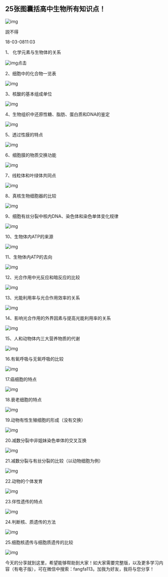 ## 25张图囊括高中生物所有知识点！

![img](https://timg01.bdimg.com/timg?pacompress=&imgtype=0&sec=1439619614&autorotate=1&di=e9897c2a60ff90c4e46301af0cb5480b&quality=90&size=b200_200&src=http%3A%2F%2Fpic.rmb.bdstatic.com%2F595f3121268e7f44709a3b5ea8093f90.jpeg)

説不得

18-03-0811:03

 1、 化学元素与生物体的关系

![img](https://ss0.baidu.com/6ONWsjip0QIZ8tyhnq/it/u=471349236,2386413828&fm=173&s=FDB38B548FC0485300D261480300E0FA&w=529&h=194&img.JPEG)点击

 2、细胞中的化合物一览表

![img](https://ss2.baidu.com/6ONYsjip0QIZ8tyhnq/it/u=313013516,3483658442&fm=173&s=A5D07992199FC5EF8DF0ED4B030070B2&w=530&h=508&img.JPEG)

 3、核酸的基本组成单位

![img](https://ss0.baidu.com/6ONWsjip0QIZ8tyhnq/it/u=2997194544,40407976&fm=173&s=F8138D1A114CCCEA12DDEECC0300E0B6&w=527&h=342&img.JPEG)

 4、生物组织中还原性糖、脂肪、蛋白质和DNA的鉴定

![img](https://ss2.baidu.com/6ONYsjip0QIZ8tyhnq/it/u=1139192588,571652342&fm=173&s=2C320A9A86707D8046E98FF103001036&w=481&h=175&img.JPEG)

 5、透过性膜的特点

![img](https://ss0.baidu.com/6ONWsjip0QIZ8tyhnq/it/u=1485567213,1341472825&fm=173&s=BDA3DA16C5724D325A56F2540300D0FD&w=530&h=126&img.JPEG)

 6、细胞膜的物质交换功能

![img](https://ss2.baidu.com/6ONYsjip0QIZ8tyhnq/it/u=1919834555,791512486&fm=173&s=B1B7CB3086C055499874204C0300F0FE&w=503&h=223&img.JPEG)

 7、线粒体和叶绿体共同点

![img](https://ss2.baidu.com/6ONYsjip0QIZ8tyhnq/it/u=2673151670,883934154&fm=173&s=B5B34B340BF6DCC80A66D2570300B0FB&w=290&h=183&img.JPEG)

 8、真核生物细胞器的比较

![img](https://ss0.baidu.com/6ONWsjip0QIZ8tyhnq/it/u=2873810607,404468980&fm=173&s=B4834BB4A4D44DCA0C77D652030050FD&w=507&h=238&img.JPEG)

 9、细胞有丝分裂中核内DNA、染色体和染色单体变化规律

![img](https://ss1.baidu.com/6ONXsjip0QIZ8tyhnq/it/u=742708837,3828188451&fm=173&s=52EB0AF28C24C80B5873845B030000F3&w=537&h=147&img.JPEG)

 10、生物体内ATP的来源

![img](https://ss0.baidu.com/6ONWsjip0QIZ8tyhnq/it/u=3731922882,1667641076&fm=173&s=747212D4D430442BD677BC5A0300D0F1&w=495&h=143&img.JPEG)

 11、生物体内ATP的去向

![img](https://ss0.baidu.com/6ONWsjip0QIZ8tyhnq/it/u=3447437427,670176249&fm=173&s=F1918B74AB82404B485772420300F0FE&w=457&h=206&img.JPEG)

 12、光合作用中光反应和暗反应的比较

![img](https://ss1.baidu.com/6ONXsjip0QIZ8tyhnq/it/u=554284663,3070430174&fm=173&s=BC186E9609C045435460967A03004075&w=537&h=231&img.JPEG)

 13、光能利用率与光合作用效率的关系

![img](https://ss0.baidu.com/6ONWsjip0QIZ8tyhnq/it/u=766181841,2344174252&fm=173&s=FEE19A5495C0414B18760A430300E0FE&w=554&h=256&img.JPEG)

 14、影响光合作用的外界因素与提高光能利用率的关系

![img](https://ss1.baidu.com/6ONXsjip0QIZ8tyhnq/it/u=2673949327,660229872&fm=173&s=F543D31619D0CDCA54F39652030010F9&w=583&h=320&img.JPEG)

 15、人和动物体内三大营养物质的代谢

![img](https://ss2.baidu.com/6ONYsjip0QIZ8tyhnq/it/u=4261527173,2943930934&fm=173&s=F1A19B5011BEE5CA0A6A4B42030080FB&w=572&h=516&img.JPEG)



 16.有氧呼吸与无氧呼吸的比较

![img](https://ss1.baidu.com/6ONXsjip0QIZ8tyhnq/it/u=4286327761,2568332825&fm=173&s=80EB4BB284A06D131853124A030080F5&w=540&h=156&img.JPEG)

 17.癌细胞的特点

![img](https://ss2.baidu.com/6ONYsjip0QIZ8tyhnq/it/u=1707520526,3495422575&fm=173&s=BFD357965DD0DDC856F7BB5A030040FD&w=498&h=257&img.JPEG)

 18.衰老细胞的特点

![img](https://ss2.baidu.com/6ONYsjip0QIZ8tyhnq/it/u=61694090,528967464&fm=173&s=FEE39A50A6C4454B0866D2550300D0FD&w=468&h=203&img.JPEG)

 19.动物有性生殖细胞的形成（没有交换）

![img](https://ss0.baidu.com/6ONWsjip0QIZ8tyhnq/it/u=3335960535,3143943633&fm=173&s=B1F35B905BEFE4CE44675240030040FB&w=544&h=512&img.JPEG)

 20.减数分裂中非姐妹染色单体的交叉互换

![img](https://ss0.baidu.com/6ONWsjip0QIZ8tyhnq/it/u=1370313882,4189678585&fm=173&s=B0F35B9081C2795B02DED252030070FE&w=597&h=272&img.JPEG)

 21.减数分裂与有丝分裂的比较（以动物细胞为例）

![img](https://ss2.baidu.com/6ONYsjip0QIZ8tyhnq/it/u=3106920413,2433670328&fm=173&s=FC814B96495F41CA565FE24A030070F7&w=579&h=414&img.JPEG)

 22.动物的个体发育

![img](https://ss1.baidu.com/6ONXsjip0QIZ8tyhnq/it/u=1854236041,3161504787&fm=173&s=F4D15B9259DFC5C80C676442030030FA&w=565&h=341&img.JPEG)

 23.伴性遗传的特点

![img](https://ss1.baidu.com/6ONXsjip0QIZ8tyhnq/it/u=2202872236,1050773826&fm=173&s=B0B35B941BBFC0C810C6F350030010FD&w=624&h=389&img.JPEG)

 24.判断核、质遗传的方法

![img](https://ss0.baidu.com/6ONWsjip0QIZ8tyhnq/it/u=774328236,3762044339&fm=173&s=BCAB8B1A87B45C2314DB9252030040F9&w=580&h=201&img.JPEG)

 25.细胞核遗传与细胞质遗传的比较

![img](https://ss1.baidu.com/6ONXsjip0QIZ8tyhnq/it/u=110116477,3342131566&fm=173&s=7EDB1AD059FFF0CA5A5FC642030050FF&w=601&h=377&img.JPEG)

今天的分享就到这里，希望能够帮助到大家！如大家需要完整版，以及更多学习内容（有电子版），可在微信中搜索：fangfa113。加我为好友，我将与您分享！
